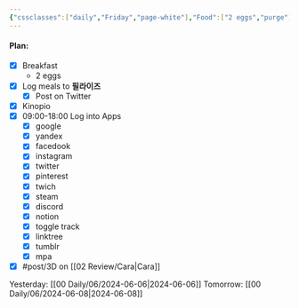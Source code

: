 ```yaml
---
{"cssclasses":["daily","Friday","page-white"],"Food":["2 eggs","purge"],"diet":false,"cals":true,"calories":829,"protein":73,"fat":55,"carbs":4,"date":"2024-06-07","share":true,"dg-publish":true,"permalink":"/00-daily/06/2024-06-07/","contentClasses":"daily Friday page-white","dgPassFrontmatter":true,"noteIcon":"","created":"2025-01-21T01:20:16.022+10:00","updated":"2025-01-21T15:25:25.362+10:00"}
---
```


#### Plan:
- [x] Breakfast
	- 2 eggs
- [x] Log meals to **필라이즈**
	- [x] Post on Twitter
- [x] Kinopio
- [x] 09:00-18:00 Log into Apps
	- [x] google
	- [x] yandex
	- [x] facedook
	- [x] instagram
	- [x] twitter
	- [x] pinterest
	- [x] twich
	- [x] steam
	- [x] discord
	- [x] notion
	- [x] toggle track
	- [x] linktree
	- [x] tumblr
	- [x] mpa
- [x] #post/3D on [[02 Review/Cara\|Cara]]

Yesterday: [[00 Daily/06/2024-06-06\|2024-06-06]]
Tomorrow: [[00 Daily/06/2024-06-08\|2024-06-08]]